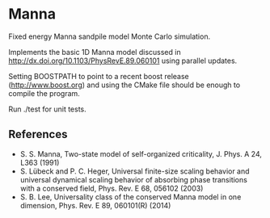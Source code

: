 Manna
=====

Fixed energy Manna sandpile model Monte Carlo simulation.

Implements the basic 1D Manna model discussed in
http://dx.doi.org/10.1103/PhysRevE.89.060101
using parallel updates.

Setting BOOSTPATH to point to a recent boost release (http://www.boost.org) and using the CMake file should be enough to compile the program.

Run ./test for unit tests.

References
----------

- S. S. Manna, Two-state model of self-organized criticality, J. Phys. A 24, L363 (1991)
- S. Lübeck and P. C. Heger, Universal finite-size scaling behavior and universal dynamical scaling behavior of absorbing phase transitions with a conserved field, Phys. Rev. E 68, 056102 (2003)
- S. B. Lee, Universality class of the conserved Manna model in one dimension, Phys. Rev. E 89, 060101(R) (2014)